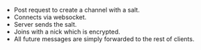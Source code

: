  - Post request to create a channel with a salt.
 - Connects via websocket.
 - Server sends the salt.
 - Joins with a nick which is encrypted.
 - All future messages are simply forwarded to the rest of clients.

